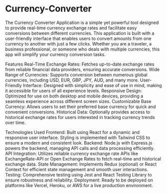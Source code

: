 # Currency-Converter
The Currency Converter Application is a simple yet powerful tool designed to provide real-time currency exchange rates and facilitate easy conversions between different currencies. This application is built with a user-friendly interface that enables users to convert amounts from one currency to another with just a few clicks. Whether you are a traveler, a business professional, or someone who deals with multiple currencies, this app will simplify your currency conversion tasks.

Features
Real-Time Exchange Rates: Fetches up-to-date exchange rates from reliable financial data providers, ensuring accurate conversions.
Wide Range of Currencies: Supports conversion between numerous global currencies, including USD, EUR, GBP, JPY, AUD, and many more.
User-Friendly Interface: Designed with simplicity and ease of use in mind, making it accessible for users of all experience levels.
Responsive Design: Optimized for use on both desktop and mobile devices, providing a seamless experience across different screen sizes.
Customizable Base Currency: Allows users to set their preferred base currency for quick and convenient conversions.
Historical Data: Optionally provides access to historical exchange rates for users interested in tracking currency trends over time.

Technologies Used
Frontend: Built using React for a dynamic and responsive user interface. Styling is implemented with Tailwind CSS to ensure a modern and consistent look.
Backend: Node.js with Express.js powers the backend, managing API calls and data processing efficiently.
API Integration: Utilizes reliable currency exchange rate APIs like ExchangeRate-API or Open Exchange Rates to fetch real-time and historical exchange data.
State Management: Implements Redux (optional) or React Context for efficient state management and smooth user interactions.
Testing: Comprehensive testing using Jest and React Testing Library to ensure robustness and reliability.
Deployment: Ready to be deployed on platforms like Vercel, Heroku, or AWS for a live production environment.
